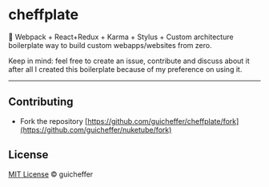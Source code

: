 # cheffplate
:beginner: Webpack + React+Redux + Karma + Stylus + Custom architecture boilerplate way to build custom webapps/websites from zero.

Keep in mind: feel free to create an issue, contribute and discuss about it after all I created this boilerplate because of my preference on using it.

___

## Contributing

- Fork the repository [https://github.com/guicheffer/cheffplate/fork](https://github.com/guicheffer/nuketube/fork)

## License

<a href="http://guicheffer.mit-license.org/" target="_blank">MIT License</a> © guicheffer